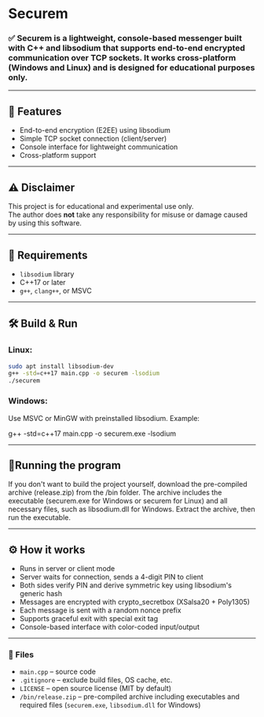 # Securem
### ✅ Securem is a lightweight, console-based messenger built with C++ and libsodium that supports end-to-end encrypted communication over TCP sockets. It works cross-platform (Windows and Linux) and is designed for educational purposes only.
---

## 🚀 Features

- End-to-end encryption (E2EE) using libsodium
- Simple TCP socket connection (client/server)
- Console interface for lightweight communication
- Cross-platform support

---

## ⚠️ Disclaimer

This project is for educational and experimental use only.  
The author does **not** take any responsibility for misuse or damage caused by using this software.

---

## 🔧 Requirements

- `libsodium` library
- C++17 or later
- `g++`, `clang++`, or MSVC

---

## 🛠️ Build & Run

### Linux:
```bash
sudo apt install libsodium-dev
g++ -std=c++17 main.cpp -o securem -lsodium
./securem
```

### Windows:

Use MSVC or MinGW with preinstalled libsodium. Example:

g++ -std=c++17 main.cpp -o securem.exe -lsodium

---

## 🏃Running the program

If you don't want to build the project yourself, download the pre-compiled archive (release.zip) from the /bin folder.
The archive includes the executable (securem.exe for Windows or securem for Linux) and all necessary files, such as libsodium.dll for Windows.
Extract the archive, then run the executable.

---
## ⚙ How it works

- Runs in server or client mode  
- Server waits for connection, sends a 4-digit PIN to client  
- Both sides verify PIN and derive symmetric key using libsodium's generic hash  
- Messages are encrypted with crypto_secretbox (XSalsa20 + Poly1305)  
- Each message is sent with a random nonce prefix  
- Supports graceful exit with special exit tag  
- Console-based interface with color-coded input/output

---

### 📁 Files

- `main.cpp` – source code  
- `.gitignore` – exclude build files, OS cache, etc.  
- `LICENSE` – open source license (MIT by default)  
- `/bin/release.zip` – pre-compiled archive including executables and required files (`securem.exe`, `libsodium.dll` for Windows)
